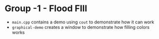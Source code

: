 # Group -1 - Flood FIll
- `main.cpp` contains a demo using `cout` to demonstrate how it can work
- `graphical-demo` creates a window to demonstrate how filling colors works
